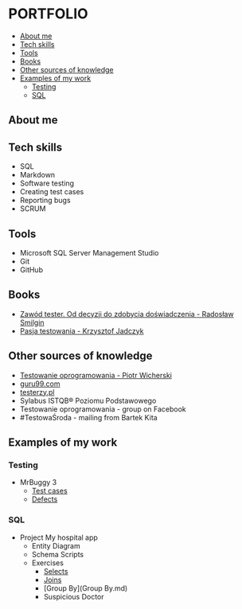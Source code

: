 # PORTFOLIO

- [About me](#About-me)
- [Tech skills](#Tech-skills)
- [Tools](#Tools)
- [Books](#Books)
- [Other sources of knowledge](#Other-sources-of-knowledge)
- [Examples of my work](#Examples-of-my-work)
	- [Testing](#Testing)  
	- [SQL](#SQL)

## About me


## Tech skills

- SQL   
- Markdown
- Software testing  
- Creating test cases  
- Reporting bugs
- SCRUM

## Tools

- Microsoft SQL Server Management Studio  
- Git
- GitHub

## Books

- <a href="https://helion.pl/ksiazki/zawod-tester-od-decyzji-do-zdobycia-doswiadczenia-radoslaw-smilgin,e_0vj2.htm#format/e" target="_blank">Zawód tester. Od decyzji do zdobycia doświadczenia - Radosław Smilgin</a>  
- <a href="https://helion.pl/ksiazki/pasja-testowania-wydanie-ii-rozszerzone-krzysztof-jadczyk,paste2.htm#format/d" target="_blank">Pasja testowania - Krzysztof Jadczyk</a> 

## Other sources of knowledge  

- <a href="https://pwicherski.gitbook.io/testowanie-oprogramowania/" target="_blank">Testowanie oprogramowania - Piotr Wicherski</a>
- <a href="https://www.guru99.com/software-testing.html" target="_blank">guru99.com</a>  
- <a href="https://testerzy.pl/" target="_blank">testerzy.pl</a>  
- Sylabus ISTQB® Poziomu Podstawowego  
- Testowanie oprogramowania - group on Facebook  
- #TestowaŚroda - mailing from Bartek Kita

## Examples of my work

### **Testing**  
 
- MrBuggy 3  
	- [Test cases](TestCases.md)  
	- [Defects](Defects.md)

### **SQL**

- Project My hospital app
	- Entity Diagram
	- Schema Scripts
	- Exercises
		- [Selects](Selects.md)
		- [Joins](Joins.md)
		- [Group By](Group By.md)
		- Suspicious Doctor